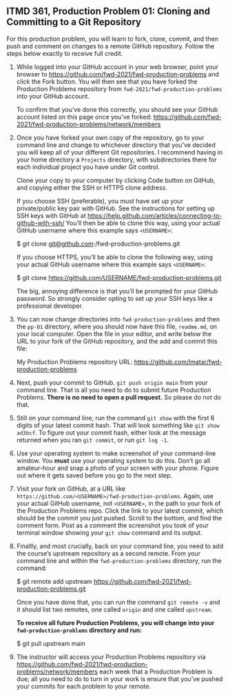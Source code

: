 ## ITMD 361, Production Problem 01: Cloning and Committing to a Git Repository

For this production problem, you will learn to fork, clone, commit, and then push and comment on
changes to a remote GitHub repository. Follow the steps below exactly to receive full credit.

1. While logged into your GitHub account in your web browser, point your browser to
   https://github.com/fwd-2021/fwd-production-problems and click the Fork button. You will then
   see that you have forked the Production Problems repository from
   `fwd-2021/fwd-production-problems` into your GitHub account.

   To confirm that you’ve done this correctly, you should see your GitHub account listed on this
   page once you’ve forked: https://github.com/fwd-2021/fwd-production-problems/network/members

2. Once you have forked your own copy of the repository, go to your command line and change to
   whichever directory that you’ve decided you will keep all of your different Git repositories. I
   recommend having in your home directory a `Projects` directory, with subdirectories there for
   each individual project you have under Git control.

   Clone your copy to your computer by clicking Code button on GitHub, and copying either the SSH or
   HTTPS clone address.

   If you choose SSH (preferable), you must have set up your private/public key pair with GitHub.
   See the instructions for setting up SSH keys with GitHub at
   https://help.github.com/articles/connecting-to-github-with-ssh/ You’ll then be able to clone this
   way, using your actual GitHub username where this example says `<USERNAME>`:

     $ git clone git@github.com:<USERNAME>/fwd-production-problems.git

   If you choose HTTPS, you’ll be able to clone the following way, using your actual GitHub username
   where this example says `<USERNAME>`:

     $ git clone https://github.com/USERNAME/fwd-production-problems.git

   The big, annoying difference is that you’ll be prompted for your GitHub password. So strongly
   consider opting to set up your SSH keys like a professional developer.

3. You can now change directories into `fwd-production-problems` and then the `pp-01` directory,
   where you should now have this file, `readme.md`, on your local computer. Open the file in your
   editor, and write below the URL to your fork of the GitHub repository, and the add and commit
   this file:

   My Production Problems repository URL: https://github.com/lmatar/fwd-production-problems

4. Next, push your commit to GitHub. `git push origin main` from your command line. That is all you
   need to do to submit future Production Problems. **There is no need to open a pull request.** So
   please do not do that.

5. Still on your command line, run the command `git show` with the first 6 digits of your latest
   commit hash. That will look something like `git show ad3bcf`. To figure out your commit hash,
   either look at the message returned when you ran `git commit`, or run `git log -1`.

6. Use your operating system to make screenshot of your command-line window. You **must** use your
   operating system to do this. Don’t go all amateur-hour and snap a photo of your screen with your
   phone. Figure out where it gets saved before you go to the next step.

7. Visit your fork on GitHub, at a URL like `https://github.com/<USERNAME>/fwd-production-problems`.
   Again, use your actual GitHub username, not `<USERNAME>`, in the path to your fork of the
   Production Problems repo. Click the link to your latest commit, which should be the commit you
   just pushed. Scroll to the bottom, and find the comment form. Post as a comment the screenshot
   you took of your terminal window showing your `git show` command and its output.

6. Finallly, and most crucially, back on your command line, you need to add the course’s upstream
   repository as a second remote. From your command line and within the `fwd-production-problems`
   directory, run the command:

     $ git remote add upstream https://github.com/fwd-2021/fwd-production-problems.git

   Once you have done that, you can run the command `git remote -v` and it should list two remotes,
   one called `origin` and one called `upstream`.

   **To receive all future Production Problems, you will change into your `fwd-production-problems`
   directory and run:**

     $ git pull upstream main

7. The instructor will access your Production Problems repository via
   https://github.com/fwd-2021/fwd-production-problems/network/members each week that a Production
   Problem is due; all you need to do to turn in your work is ensure that you’ve pushed your commits
   for each problem to your remote.
